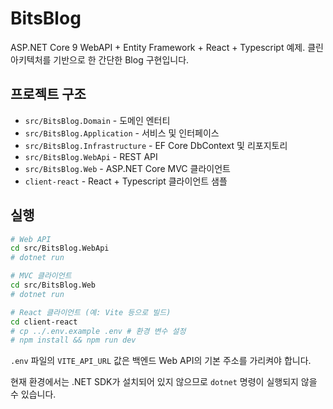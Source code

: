 ﻿# BitsBlog

ASP.NET Core 9 WebAPI + Entity Framework + React + Typescript 예제. 클린 아키텍처를 기반으로 한 간단한 Blog 구현입니다.

## 프로젝트 구조

- `src/BitsBlog.Domain` - 도메인 엔터티
- `src/BitsBlog.Application` - 서비스 및 인터페이스
- `src/BitsBlog.Infrastructure` - EF Core DbContext 및 리포지토리
- `src/BitsBlog.WebApi` - REST API
- `src/BitsBlog.Web` - ASP.NET Core MVC 클라이언트
- `client-react` - React + Typescript 클라이언트 샘플

## 실행

```bash
# Web API
cd src/BitsBlog.WebApi
# dotnet run

# MVC 클라이언트
cd src/BitsBlog.Web
# dotnet run

# React 클라이언트 (예: Vite 등으로 빌드)
cd client-react
# cp ../.env.example .env # 환경 변수 설정
# npm install && npm run dev
```

`.env` 파일의 `VITE_API_URL` 값은 백엔드 Web API의 기본 주소를 가리켜야 합니다.

현재 환경에서는 .NET SDK가 설치되어 있지 않으므로 `dotnet` 명령이 실행되지 않을 수 있습니다.
